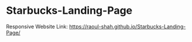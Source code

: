 # Starbucks-Landing-Page
Responsive Website
Link: https://raoul-shah.github.io/Starbucks-Landing-Page/
